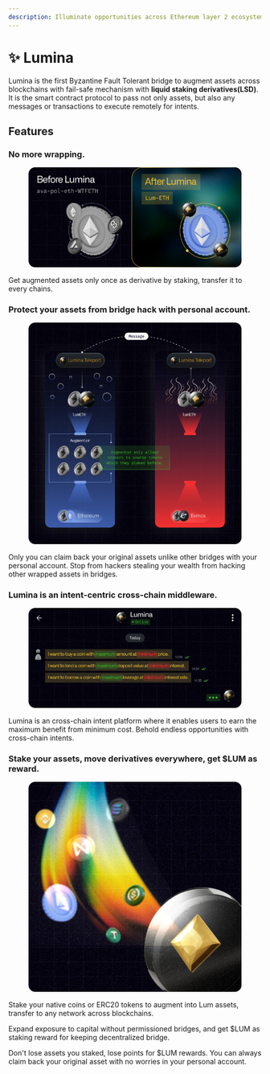 ```yaml
---
description: Illuminate opportunities across Ethereum layer 2 ecosystem and beyond
---
```


# ✨ Lumina

Lumina is the first Byzantine Fault Tolerant bridge to augment assets across blockchains with fail-safe mechanism with **liquid staking derivatives(LSD)**. It is the smart contract protocol to pass not only assets, but also any messages or transactions to execute remotely for intents.

## Features

### **No more wrapping.**

<figure><img src=".gitbook/assets/before_and_after.png" alt=""><figcaption></figcaption></figure>

Get augmented assets only once as derivative by staking, transfer it to every chains.

### Protect your assets from bridge hack with personal account.

<figure><img src=".gitbook/assets/teleport.png" alt=""><figcaption></figcaption></figure>

Only you can claim back your original assets unlike other bridges with your personal account. Stop from hackers stealing your wealth from hacking other wrapped assets in bridges.

### Lumina is an intent-centric cross-chain middleware.

<figure><img src=".gitbook/assets/intent.png" alt=""><figcaption></figcaption></figure>

Lumina is an cross-chain intent platform where it enables users to earn the maximum benefit from minimum cost. Behold endless opportunities with cross-chain intents.&#x20;

### Stake your assets, move derivatives everywhere, get $LUM as reward.

<figure><img src=".gitbook/assets/lum.png" alt=""><figcaption></figcaption></figure>

Stake your native coins or ERC20 tokens to augment into Lum assets, transfer to any network across blockchains.

Expand exposure to capital without permissioned bridges, and get $LUM as staking reward for keeping decentralized bridge.

Don't lose assets you staked, lose points for $LUM rewards. You can always claim back your original asset with no worries in your personal account.

